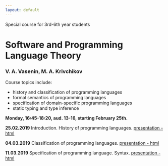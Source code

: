 ```yaml
---
layout: default
---
```

Special course for 3rd-6th year students

# Software and Programming Language Theory

### V. A. Vasenin, M. A. Krivchikov

Course topics include:

* history and classification of programming languages
* formal semantics of programming languages
* specification of domain-specific programming languages
* static typing and type inference

**Monday, 16:45-18:20, aud. 13-16, starting February 25th.**

<!--Please take a quick survey about the course: [Survey form](https://goo.gl/forms/PYP4oSGn0VfQQL403)-->


**25.02.2019** Introduction. History of programming languages. 
[presentation - html](presentations/01-Introduction.html)

**04.03.2019** Classification of programming languages. 
[presentation - html](presentations/02-Classification.html) 

**11.03.2019** Specification of programming language. Syntax. 
[presentation - html](presentations/03-Specification-Syntax.html) 

<!--
**15.03.2019** Formal syntax analysis. Syntax extensions. 
[presentation - html](presentations/04-Macros-Parsing.html) 

**22.03.2019** Static semantics. Naming, Bindings and Scope. 
[presentation - html](presentations/05-Static-Semantics.html)

**29.03.2019** Static semantics. Domain constraints. Typing.
[presentation - html](presentations/06-Typing.html) 

**05.04.2019** Operational semantics 
[presentation - html](presentations/07-Operational-Semantics.html)

**12.04.2019** Denotational semantics example
[presentation - html](presentations/08-Denotational-semantics-example.html) 

**19.04.2019** Denotational semantics implementation: Monads, Fixed points
[presentation - html](presentations/09-Monads.html) 

**26.04.2019** Mechanized semantics (Operational semantics implementation)
[presentation - html](presentations/10-Operational-Semantics-Implementation.html)

**03.05.2019** Axiomatic semantics 
[presentation - html](presentations/11-Axiomatic-Semantics.html)

**10.05.2019** Domain-specific languages. Intermediate representations
[presentation - html](presentations/12-IR-DSL.html)

**17.05.2019** Exam ([program](presentations/program.html))
 
**24.05.2019** Possible second date for exam (by appointment)
-->
